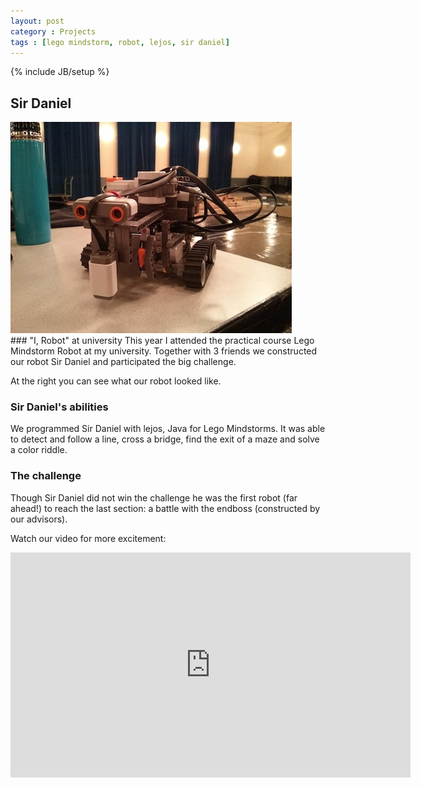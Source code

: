 ```yaml
---
layout: post
category : Projects
tags : [lego mindstorm, robot, lejos, sir daniel]
---
```

{% include JB/setup %}


## Sir Daniel
<div class="imageright">
    <img src="/assets/img/sirdaniel.jpg">
</div>
### "I, Robot" at university
This year I attended the practical course Lego Mindstorm Robot at my university. Together with 3 friends we constructed our robot Sir Daniel and participated the big challenge.

At the right you can see what our robot looked like.

### Sir Daniel's abilities
We programmed Sir Daniel with lejos, Java for Lego Mindstorms.
It was able to detect and follow a line, cross a bridge, find the exit of a maze and solve a color riddle.

### The challenge
Though Sir Daniel did not win the challenge he was the first robot (far ahead!) to reach the last section: a battle with the endboss (constructed by our advisors). 

Watch our video for more excitement:

<div class="centering">
<iframe width="640" height="360" src="http://www.youtube.com/embed/tzhMOD3CbzQ" frameborder="0"> </iframe>
</div>